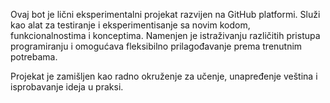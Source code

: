 Ovaj bot je lični eksperimentalni projekat razvijen na GitHub platformi.
Služi kao alat za testiranje i eksperimentisanje sa novim kodom, funkcionalnostima i konceptima. Namenjen je istraživanju različitih pristupa programiranju i omogućava fleksibilno prilagođavanje prema trenutnim potrebama.

Projekat je zamišljen kao radno okruženje za učenje, unapređenje veština i isprobavanje ideja u praksi.
